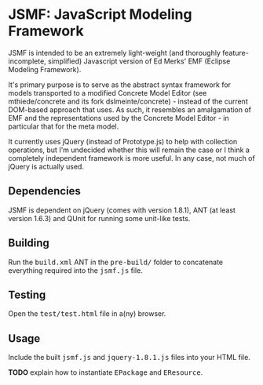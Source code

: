 JSMF: JavaScript Modeling Framework
===================================

JSMF is intended to be an extremely light-weight (and thoroughly feature-incomplete, simplified) Javascript version of Ed Merks' EMF (Eclipse Modeling Framework).

It's primary purpose is to serve as the abstract syntax framework for models transported to a modified Concrete Model Editor (see mthiede/concrete and its fork dslmeinte/concrete) - instead of the current DOM-based approach that uses.
As such, it resembles an amalgamation of EMF and the representations used by the Concrete Model Editor - in particular that for the meta model.

It currently uses jQuery (instead of Prototype.js) to help with collection operations, but I'm undecided whether this will remain the case or I think a completely independent framework is more useful. In any case, not much of jQuery is actually used.


## Dependencies

JSMF is dependent on jQuery (comes with version 1.8.1), ANT (at least version 1.6.3) and QUnit for running some unit-like tests.

## Building

Run the <tt>build.xml</tt> ANT in the <tt>pre-build/</tt> folder to concatenate everything required into the <tt>jsmf.js</tt> file.

## Testing

Open the <tt>test/test.html</tt> file in a(ny) browser.


## Usage

Include the built <tt>jsmf.js</tt> and <tt>jquery-1.8.1.js</tt> files into your HTML file.

**TODO** explain how to instantiate <tt>EPackage</tt> and <tt>EResource</tt>.

